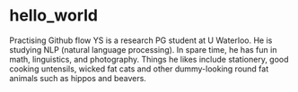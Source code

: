 # hello_world
Practising Github flow
YS is a research PG student at U Waterloo. He is studying NLP (natural language processing). In spare time, he has fun in math, linguistics, and photography. Things he likes include stationery, good cooking untensils, wicked fat cats and other dummy-looking round fat animals such as hippos and beavers.
